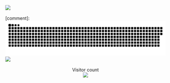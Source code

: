 ![](https://media0.giphy.com/media/3otPorWLQJq5GmHRtu/giphy.gif)

[comment]: <a href=#><img src="contributions.svg"></a>
<a href=#><img src="git-merge.gif"></a>
<p align="center"> 
  Visitor count<br>
  <img src="https://profile-counter.glitch.me/aymensakouhi/count.svg" />
</p>
